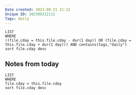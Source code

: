 ```yaml
---
Date created: 2023-09-21 21:12
Unique ID: 202309212112
Tags: daily
---
```

``` dataview
LIST
WHERE 
((file.cday = this.file.cday - dur(1 day)) OR (file.cday = this.file.cday + dur(1 day))) AND contains(tags,"daily")
sort file.cday desc
```

## Notes from today
``` dataview
LIST
WHERE 
file.cday = this.file.cday
sort file.cday desc
```

